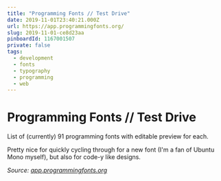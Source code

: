 ```yaml
---
title: "Programming Fonts // Test Drive"
date: 2019-11-01T23:40:21.000Z
url: https://app.programmingfonts.org/
slug: 2019-11-01-ce8d23aa
pinboardId: 1167001507
private: false
tags:
  - development
  - fonts
  - typography
  - programming
  - web
---
```


# Programming Fonts // Test Drive

List of (currently) 91 programming fonts with editable preview for each.

Pretty nice for quickly cycling through for a new font (I'm a fan of Ubuntu Mono myself), but also for code-y like designs.

_Source: [app.programmingfonts.org](https://app.programmingfonts.org/)_
